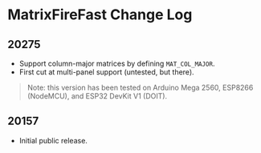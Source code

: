# MatrixFireFast Change Log

## 20275

* Support column-major matrices by defining `MAT_COL_MAJOR`.
* First cut at multi-panel support (untested, but there).

> Note: this version has been tested on Arduino Mega 2560, ESP8266 (NodeMCU), and ESP32 DevKit V1 (DOIT).

## 20157

* Initial public release.